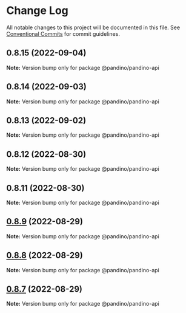 # Change Log

All notable changes to this project will be documented in this file.
See [Conventional Commits](https://conventionalcommits.org) for commit guidelines.

## 0.8.15 (2022-09-04)

**Note:** Version bump only for package @pandino/pandino-api

## 0.8.14 (2022-09-03)

**Note:** Version bump only for package @pandino/pandino-api

## 0.8.13 (2022-09-02)

**Note:** Version bump only for package @pandino/pandino-api

## 0.8.12 (2022-08-30)

**Note:** Version bump only for package @pandino/pandino-api

## 0.8.11 (2022-08-30)

**Note:** Version bump only for package @pandino/pandino-api

## [0.8.9](https://github.com/BlackBeltTechnology/pandino/compare/v0.8.8...v0.8.9) (2022-08-29)

**Note:** Version bump only for package @pandino/pandino-api

## [0.8.8](https://github.com/BlackBeltTechnology/pandino/compare/v0.8.7...v0.8.8) (2022-08-29)

**Note:** Version bump only for package @pandino/pandino-api

## [0.8.7](https://github.com/BlackBeltTechnology/pandino/compare/v0.8.6...v0.8.7) (2022-08-29)

**Note:** Version bump only for package @pandino/pandino-api
